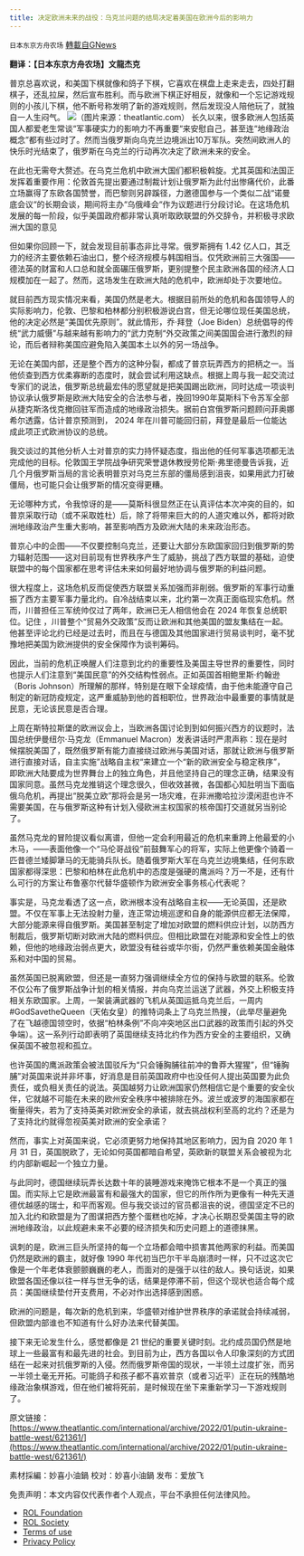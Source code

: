 ```yaml
---
title: 决定欧洲未来的战役：乌克兰问题的结局决定着美国在欧洲今后的影响力
---
```

`日本东京方舟农场` [轉載自GNews](https://gnews.org/zh-hans/1995619/)

**翻译：【日本东京方舟农场】文龍杰克**

普京总喜欢说，和美国下棋就像和鸽子下棋，它喜欢在棋盘上走来走去，四处打翻棋子，还乱拉屎，然后宣布胜利。而与欧洲下棋正好相反，就像和一个忘记游戏规则的小孩儿下棋，他不断号称发明了新的游戏规则，然后发现没人陪他玩了，就独自一人生闷气。
![](https://assets.gnews.org/wp-content/uploads/2022/02/1-178.jpg)（图片来源：theatlantic.com）
长久以来，很多欧洲人包括英国人都爱老生常谈“军事硬实力的影响力不再重要“来安慰自己，甚至连“地缘政治概念”都有些过时了。然而当俄罗斯向乌克兰边境派出10万军队。突然间欧洲人的快乐时光结束了，俄罗斯在乌克兰的行动再次决定了欧洲未来的安全。

在此也无需夸大赘述。在乌克兰危机中欧洲大国们都积极斡旋。尤其英国和法国正发挥着重要作用：伦敦首先提出要通过制裁计划让俄罗斯为此付出惨痛代价，此番立场赢得了东欧各国赞誉，而巴黎则另辟蹊径，力邀德国参与一个类似二战“诺曼底会议“的长期会谈，期间将主办“乌俄峰会“作为议题进行分段讨论。在这场危机发展的每一阶段，似乎美国政府都非常认真听取欧联盟的外交辞令，并积极寻求欧洲大国的意见

但如果你回顾一下，就会发现目前事态非比寻常。俄罗斯拥有 1.42 亿人口，其乏力的经济主要依赖石油出口，整个经济规模与韩国相当。仅凭欧洲前三大强国——德法英的财富和人口总和就全面碾压俄罗斯，更别提整个民主欧洲各国的经济人口规模加在一起了。然而，这场发生在欧洲大陆的危机中，欧洲却处于次要地位。

就目前西方现实情况来看，美国仍然是老大。根据目前所处的危机和各国领导人的实际影响力，伦敦、巴黎和柏林都分别积极游说白宫，但无论哪位现任美国总统，他的决定必然是“美国优先原则”。就此情形，乔·拜登（Joe Biden）总统倡导的传统“武力威慑”与越来越有影响力的“武力克制“外交政策之间美国国会进行激烈的辩论，而后者辩称美国应避免陷入美国本土以外的另一场战争。

无论在美国内部，还是整个西方的这种分裂，都成了普京玩弄西方的把柄之一。当他侦查到西方优柔寡断的态度时，就会尝试利用这缺点。根据上周与我一起交流过专家们的说法，俄罗斯总统最宏伟的愿望就是把美国踢出欧洲，同时达成一项谈判协议承认俄罗斯是欧洲大陆安全的合法参与者，挽回1990年莫斯科下令苏军全部从捷克斯洛伐克撤回驻军而造成的地缘政治损失。据前白宫俄罗斯问题顾问菲奥娜希尔透露，估计普京预测到， 2024 年在川普可能回归前，拜登是最后一位能达成此项正式欧洲协议的总统。

我交谈过的其他分析人士对普京的实力持怀疑态度，指出他的任何军事选项都无法完成他的目标。伦敦国王学院战争研究荣誉退休教授劳伦斯·弗里德曼告诉我，近几个月俄罗斯当局的言论表明普京对乌克兰东部的僵局感到沮丧，如果用武力打破僵局，也可能只会让俄罗斯的情况变得更糟。

无论哪种方式，令我惊讶的是——莫斯科很显然正在认真评估本次冲突的目的，如普京采取行动（或不采取姓杜）后，除了将带来巨大的的人道灾难以外，都将对欧洲地缘政治产生重大影响，甚至影响西方及欧洲大陆的未来政治形态。

普京心中的企图——不仅要控制乌克兰，还要让大部分东欧国家回归到俄罗斯的势力辐射范围——这对目前现有世界秩序产生了威胁，挑战了西方联盟的基础，迫使联盟中的每个国家都在思考评估未来如何最好地协调与俄罗斯的利益问题。

很大程度上，这场危机反而促使西方联盟关系加强而非削弱。俄罗斯的军事行动重振了西方主要军事力量北约。自冷战结束以来，北约第一次真正面临现实危机。然而，川普担任三军统帅仅过了两年，欧洲已无人相信他会在 2024 年恢复总统职位。记住 ，川普整个“贸易外交政策”反而让欧洲和其他美国的盟友集结在一起。他甚至评论北约已经是过去时，而且在与德国及其他国家进行贸易谈判时，毫不犹豫地把美国为欧洲提供的安全保障作为谈判筹码。

因此，当前的危机正唤醒人们注意到北约的重要性及美国主导世界的重要性，同时也提示人们注意到“美国民意”的外交结构性弱点。正如英国首相鲍里斯·约翰逊（Boris Johnson）所理解的那样，特别是在眼下全球疫情，由于他未能遵守自己制定的新冠防疫规定，这严重威胁到他的首相职位，世界政治中最重要的事情就是民意，无论该民意是否合理。

上周在斯特拉斯堡的欧洲议会上，当欧洲各国讨论到到如何振兴西方的议题时，法国总统伊曼纽尔·马克龙（Emmanuel Macron）发表讲话时严肃声称：现在是时候摆脱美国了，既然俄罗斯有能力直接绕过欧洲与美国对话，那就让欧洲与俄罗斯进行直接对话，自主实施”战略自主权“来建立一个“新的欧洲安全与稳定秩序”， 即欧洲大陆要成为世界舞台上的独立角色，并且他坚持自己的理念正确，结果没有国家同意。虽然马克龙推销这个理念很久，但收效甚微，各国都心知肚明当下面临俄乌危机，再提出“脱美立欧”那将会是另一场灾难，在非洲撒哈拉沙漠闲逛也许不需要美国，在与俄罗斯这种有计划入侵欧洲主权国家的核帝国打交道就另当别论了。

虽然马克龙的冒险提议看似离谱，但他一定会利用最近的危机来重跨上他最爱的小木马，——表面他像一个“马伦哥战役”前鼓舞军心的将军，实际上他更像个骑着一匹昔德兰矮脚犟马的无能骑兵队长。随着俄罗斯大军在乌克兰边境集结，任何东欧国家都得深思：巴黎和柏林在此危机中的态度是强硬的鹰派吗？万一不是，还有什么可行的方案让布鲁塞尔代替华盛顿作为欧洲安全事务核心代表呢？

事实是，马克龙看透了这一点，欧洲根本没有战略自主权——无论英国，还是欧盟。不仅在军事上无法投射力量，连正常边境巡逻和自身的能源供应都无法保障，大部分能源来得自俄罗斯。美国甚至制定了增加对欧盟的燃料供应计划，以防西方制裁后，俄罗斯切断对欧洲大陆的燃料供应。但相比欧盟在对能源和安全性上的依赖，但他的地缘政治弱点更大，欧盟没有硅谷或华尔街，仍然严重依赖美国金融体系和对中国的贸易。

虽然英国已脱离欧盟，但还是一直努力强调继续全方位的保持与欧盟的联系。伦敦不仅公布了俄罗斯战争计划的相关情报，并向乌克兰运送了武器，外交上积极支持相关东欧国家。上周，一架装满武器的飞机从英国运抵乌克兰后，一周内#GodSavetheQueen（天佑女皇）的推特词条上了乌克兰热搜，（此举尽量避免了在飞越德国领空时，依据“柏林条例”不向冲突地区出口武器的政策而引起的外交争端）。这一系列行动即表明了英国继续支持北约作为西方安全的主要组织，又确保英国不被忽视和孤立。

也许英国的鹰派政策会被法国驳斥为“只会锤胸脯往前冲的鲁莽大猩猩”，但“锤胸脯”对英国来说并非坏事，好消息是目前英国政府中也没任何人提出英国要为此负责任，或负相关责任的说法。英国越努力让欧洲国家仍然相信它是个重要的安全伙伴，它就越不可能在未来的欧州安全秩序中被排除在外。波兰或波罗的海国家都在衡量得失，若为了支持英美对欧洲安全的承诺，就去挑战权利至高的北约？还是为了支持北约就得忽视英美对欧洲的安全承诺？

然而，事实上对英国来说，它必须更努力地保持其地区影响力，因为自 2020 年 1 月 31 日，英国脱欧了，无论如何英国都暗自希望，英欧新的联盟关系会被视为北约内部新崛起一个独立力量。

与此同时，德国继续玩弄长达数十年的装睡游戏来掩饰它根本不是一个真正的强国。而实际上它是欧洲最富有和最强大的国家，但它的所作所为更像有一种先天道德优越感的瑞士，和平而客观。但与我交谈过的官员都沮丧的说，德国坚定不已的加入北约和欧盟是为了图谋把西方整个蛋糕也吃掉，才决心长期忍受美国主导的欧洲地缘政治，以此规避未来不必要的经济损失和历史问题上的道德抹黑。

讽刺的是，欧洲三巨头所坚持的每一个立场都会暗中损害其他两家的利益。而美国仍然是欧洲的霸主，就好像 1990 年代初当巴尔干半岛崩溃时一样，只不过这次它像是一个年老体衰颤颤巍巍的老人，而面对的是强于以往的敌人。换句话说，如果欧盟各国还像以往一样与世无争的话，结果是停滞不前，但这个现状也适合每个成员：美国继续垫付开支费用，不必对作出选择感到困惑。

欧洲的问题是，每次新的危机到来，华盛顿对维护世界秩序的承诺就会持续减弱，但欧盟内部谁也不知道有什么好办法来代替美国。

接下来无论发生什么，感觉都像是 21 世纪的重要关键时刻。北约成员国仍然是地球上一些最富有和最先进的社会。到目前为止，西方各国以令人印象深刻的方式团结在一起来对抗俄罗斯的入侵。然而俄罗斯帝国的现状，一半领土过度扩张，而另一半领土毫无开拓。可能鸽子和孩子都不喜欢普京（或者习近平）正在玩的残酷地缘政治象棋游戏，但在他们被将死前，是时候现在坐下来重新学习一下游戏规则了。

原文链接：
[https://www.theatlantic.com/international/archive/2022/01/putin-ukraine-battle-west/621361/](https://www.theatlantic.com/international/archive/2022/01/putin-ukraine-battle-west/621361/)

素材採編：妙喜小油鍋
校对：妙喜小油鍋
发布：爱放飞

 

免责声明：本文内容仅代表作者个人观点，平台不承担任何法律风险。

- [ROL Foundation](https://rolfoundation.org/)
- [ROL Society](https://rolsociety.org/)
- [Terms of use](https://gnews.org/terms-of-use-3/)
- [Privacy Policy](https://gnews.org/privacy-policy/)
